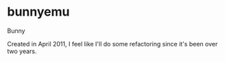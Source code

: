 bunnyemu
========

Bunny

Created in April 2011, I feel like I'll do some refactoring since it's been over two years.
